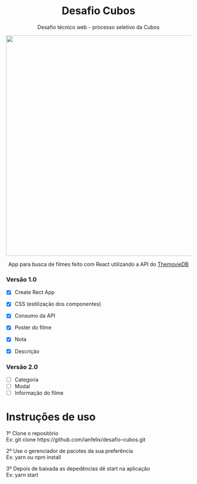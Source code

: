 <h1 align="center">
Desafio Cubos
</h1>

<p align="center">
Desafio técnico web - processo seletivo da Cubos
<p>

<p align='center'>
  <img width='600px' src='https://user-images.githubusercontent.com/62842327/91229619-8c6a1480-e700-11ea-8930-ecc3b42ba3e4.gif' />
<p>
  
<p align="center">
  App para busca de filmes feito com React utilizando a API do <a href='https://www.themoviedb.org/'>ThemovieDB</a>
<p>

### Versão 1.0

- [x] Create Rect App
- [x] CSS (estilização dos componentes)
- [x] Consumo da API
- [x] Poster do filme
- [x] Nota
- [x] Descrição 


### Versão 2.0

- [ ] Categoria 
- [ ] Modal 
- [ ] Informação do filme 

<h1>
Instruções de uso
</h1>

<p>
1º Clone o repositório </br>
Ex: git clone https://github.com/ianfelix/desafio-cubos.git
</p>


<p>
2º Use o gerenciador de pacotes da sua preferência </br>
Ex: yarn ou npm install
</p>


<p>
3º Depois de baixada as depedências dê start na aplicação</br>
Ex: yarn start
</p>

